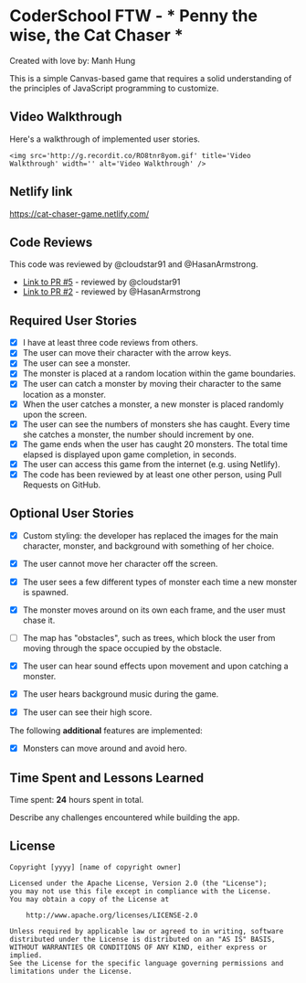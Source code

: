 # CoderSchool FTW - * Penny the wise, the Cat Chaser *

Created with love by: Manh Hung
  
This is a simple Canvas-based game that requires a solid understanding of the principles of JavaScript programming to customize. 

## Video Walkthrough

Here's a walkthrough of implemented user stories.

```
<img src='http://g.recordit.co/RO8tnr8yom.gif' title='Video Walkthrough' width='' alt='Video Walkthrough' />
```

## Netlify link

https://cat-chaser-game.netlify.com/

## Code Reviews

This code was reviewed by @cloudstar91 and @HasanArmstrong. 

* [Link to PR #5](https://github.com/etudeofmemories8698/canvas_game_starter/commit/52943050f2a7dc97eea025a3bf60346267318bf5) - reviewed by @cloudstar91
* [Link to PR #2](https://github.com/etudeofmemories8698/canvas_game_starter/commit/d6e3a5197efe498675991c1adaa490c23e7d1659) - reviewed by @HasanArmstrong   


## Required User Stories
- [x] I have at least three code reviews from others.
- [x] The user can move their character with the arrow keys. 
- [x] The user can see a monster.
- [x] The monster is placed at a random location within the game boundaries.
- [x] The user can catch a monster by moving their character to the same location as a monster.
- [x] When the user catches a monster, a new monster is placed randomly upon the screen.
- [x] The user can see the numbers of monsters she has caught. Every time she catches a monster, the number should increment by one. 
- [x] The game ends when the user has caught 20 monsters. The total time elapsed is displayed upon game completion, in seconds.
- [x] The user can access this game from the internet (e.g. using Netlify).
- [x] The code has been reviewed by at least one other person, using Pull Requests on GitHub.

## Optional User Stories

- [x] Custom styling: the developer has replaced the images for the main character, monster, and background with something of her choice.  
- [x] The user cannot move her character off the screen. 
- [x] The user sees a few different types of monster each time a new monster is spawned. 
- [x] The monster moves around on its own each frame, and the user must chase it. 
- [ ] The map has "obstacles", such as trees, which block the user from moving through the space occupied by the obstacle. 
- [x] The user can hear sound effects upon movement and upon catching a monster. 
- [x] The user hears background music during the game. 
- [x] The user can see their high score. 


The following **additional** features are implemented:

* [x] Monsters can move around and avoid hero.

## Time Spent and Lessons Learned

Time spent: **24** hours spent in total.

Describe any challenges encountered while building the app.

## License

    Copyright [yyyy] [name of copyright owner]

    Licensed under the Apache License, Version 2.0 (the "License");
    you may not use this file except in compliance with the License.
    You may obtain a copy of the License at

        http://www.apache.org/licenses/LICENSE-2.0

    Unless required by applicable law or agreed to in writing, software
    distributed under the License is distributed on an "AS IS" BASIS,
    WITHOUT WARRANTIES OR CONDITIONS OF ANY KIND, either express or implied.
    See the License for the specific language governing permissions and
    limitations under the License.
